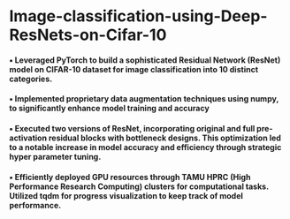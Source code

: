 # Image-classification-using-Deep-ResNets-on-Cifar-10
#### ▪ Leveraged PyTorch to build a sophisticated Residual Network (ResNet) model on CIFAR-10 dataset for image classification into 10 distinct categories.
#### ▪ Implemented proprietary data augmentation techniques using numpy, to significantly enhance model training and accuracy
#### ▪ Executed two versions of ResNet, incorporating original and full pre-activation residual blocks with bottleneck designs. This optimization led to a notable increase in model accuracy and efficiency through strategic hyper parameter tuning.
#### ▪ Efficiently deployed GPU resources through TAMU HPRC (High Performance Research Computing) clusters for computational tasks. Utilized tqdm for progress visualization to keep track of model performance.
